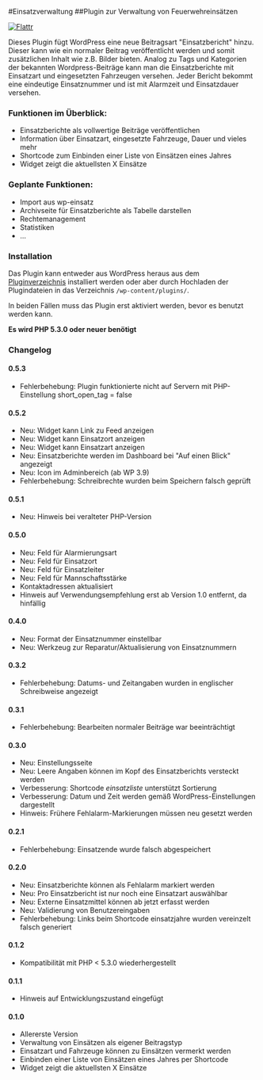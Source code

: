 #Einsatzverwaltung
##Plugin zur Verwaltung von Feuerwehreins&auml;tzen

[![Flattr](https://api.flattr.com/button/flattr-badge-large.png)](http://flattr.com/thing/2638688/abraineinsatzverwaltung-on-GitHub)

Dieses Plugin f&uuml;gt WordPress eine neue Beitragsart "Einsatzbericht" hinzu. Dieser kann wie ein normaler Beitrag ver&ouml;ffentlicht werden und somit zus&auml;tzlichen Inhalt wie z.B. Bilder bieten. Analog zu Tags und Kategorien der bekannten Wordpress-Beitr&auml;ge kann man die Einsatzberichte mit Einsatzart und eingesetzten Fahrzeugen versehen. Jeder Bericht bekommt eine eindeutige Einsatznummer und ist mit Alarmzeit und Einsatzdauer versehen.

### Funktionen im &Uuml;berblick:

* Einsatzberichte als vollwertige Beitr&auml;ge ver&ouml;ffentlichen
* Information &uuml;ber Einsatzart, eingesetzte Fahrzeuge, Dauer und vieles mehr
* Shortcode zum Einbinden einer Liste von Eins&auml;tzen eines Jahres
* Widget zeigt die aktuellsten X Eins&auml;tze

### Geplante Funktionen:

* Import aus wp-einsatz
* Archivseite für Einsatzberichte als Tabelle darstellen
* Rechtemanagement
* Statistiken
* ...

### Installation

Das Plugin kann entweder aus WordPress heraus aus dem [Pluginverzeichnis](http://wordpress.org/plugins/einsatzverwaltung/) installiert werden oder aber durch Hochladen der Plugindateien in das Verzeichnis `/wp-content/plugins/`.

In beiden F&auml;llen muss das Plugin erst aktiviert werden, bevor es benutzt werden kann.

__Es wird PHP 5.3.0 oder neuer ben&ouml;tigt__

### Changelog

#### 0.5.3
* Fehlerbehebung: Plugin funktionierte nicht auf Servern mit PHP-Einstellung short_open_tag = false

#### 0.5.2
* Neu: Widget kann Link zu Feed anzeigen
* Neu: Widget kann Einsatzort anzeigen
* Neu: Widget kann Einsatzart anzeigen
* Neu: Einsatzberichte werden im Dashboard bei "Auf einen Blick" angezeigt
* Neu: Icon im Adminbereich (ab WP 3.9)
* Fehlerbehebung: Schreibrechte wurden beim Speichern falsch gepr&uuml;ft

#### 0.5.1
* Neu: Hinweis bei veralteter PHP-Version

#### 0.5.0
* Neu: Feld f&uuml;r Alarmierungsart
* Neu: Feld f&uuml;r Einsatzort
* Neu: Feld f&uuml;r Einsatzleiter
* Neu: Feld f&uuml;r Mannschaftsst&auml;rke
* Kontaktadressen aktualisiert
* Hinweis auf Verwendungsempfehlung erst ab Version 1.0 entfernt, da hinf&auml;llig

#### 0.4.0
* Neu: Format der Einsatznummer einstellbar
* Neu: Werkzeug zur Reparatur/Aktualisierung von Einsatznummern

#### 0.3.2
* Fehlerbehebung: Datums- und Zeitangaben wurden in englischer Schreibweise angezeigt

#### 0.3.1
* Fehlerbehebung: Bearbeiten normaler Beitr&auml;ge war beeintr&auml;chtigt

#### 0.3.0
* Neu: Einstellungsseite
* Neu: Leere Angaben k&ouml;nnen im Kopf des Einsatzberichts versteckt werden
* Verbesserung: Shortcode _einsatzliste_ unterst&uuml;tzt Sortierung
* Verbesserung: Datum und Zeit werden gem&auml;&szlig; WordPress-Einstellungen dargestellt
* Hinweis: Fr&uuml;here Fehlalarm-Markierungen m&uuml;ssen neu gesetzt werden

#### 0.2.1
* Fehlerbehebung: Einsatzende wurde falsch abgespeichert

#### 0.2.0
* Neu: Einsatzberichte k&ouml;nnen als Fehlalarm markiert werden
* Neu: Pro Einsatzbericht ist nur noch eine Einsatzart ausw&auml;hlbar
* Neu: Externe Einsatzmittel k&ouml;nnen ab jetzt erfasst werden
* Neu: Validierung von Benutzereingaben
* Fehlerbehebung: Links beim Shortcode einsatzjahre wurden vereinzelt falsch generiert

#### 0.1.2
* Kompatibilit&auml;t mit PHP < 5.3.0 wiederhergestellt

#### 0.1.1
* Hinweis auf Entwicklungszustand eingef&uuml;gt

#### 0.1.0
* Allererste Version
* Verwaltung von Eins&auml;tzen als eigener Beitragstyp
* Einsatzart und Fahrzeuge k&ouml;nnen zu Eins&auml;tzen vermerkt werden
* Einbinden einer Liste von Eins&auml;tzen eines Jahres per Shortcode
* Widget zeigt die aktuellsten X Eins&auml;tze
